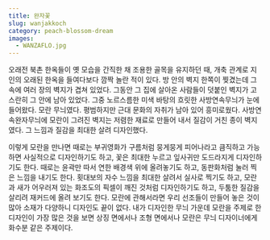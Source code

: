 ```yaml
---
title: 완자꽃
slug: wanjakkoch
category: peach-blossom-dream
images:
  - WANZAFLO.jpg
---
```


오래전 북촌 한옥들이 옛 모습을 간직한 채 조용한 골목을 유지하던 때, 개축 관계로 지인의 오래된 한옥을 들여다보다 깜짝 놀란 적이 있다. 방 안의 벽지 한쪽이 찢겼는데 그 속에 여러 장의 벽지가 겹쳐 있었다. 그동안 그 집에 살아온 사람들이 덧붙인 벽지가 고스란히 그 안에 남아 있었다. 그중 노르스름한 미색 바탕의 흐릿한 사방연속무늬가 눈에 들어왔다. 모란 무늬였다. 평범하지만 근대 문화의 자취가 남아 있어 흥미로웠다. 사방연속완자무늬에 모란이 그려진 벽지는 저렴한 재료로 만들어 내서 질감이 거친 종이 벽지였다. 그 느낌과 질감을 최대한 살려 디자인했다.

이렇게 모란을 만나면 때로는 부귀영화가 구름처럼 뭉게뭉게 피어나라고 큼직하고 가능하면 사실적으로 디자인하기도 하고, 꽃은 최대한 누르고 잎사귀만 도드라지게 디자인하기도 한다. 때로는 윤곽만 따서 연한 배경색 위에 올려놓기도 하고, 동판화처럼 눌러 찍은 느낌을 내기도 한다. 횟대보의 자수 느낌을 최대한 살려서 실사로 찍기도 하고, 모란과 새가 어우러져 있는 화조도의 픽셀이 깨진 것처럼 디자인하기도 하고, 두툼한 질감을 살리려 재커드에 올려 보기도 한다. 모란에 관해서라면 우리 선조들이 만들어 놓은 것이 많아 소재가 다양하니 디자인도 끝이 없다. 내가 디자인한 무늬 가운데 모란을 주제로 한 디자인이 가장 많은 것을 보면 상징 면에서나 조형 면에서나 모란은 무늬 디자이너에게 화수분 같은 주제이다.
